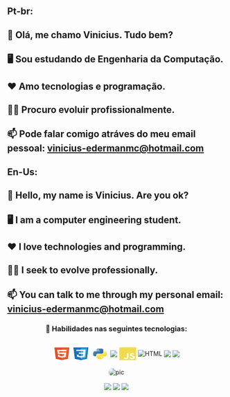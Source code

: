 ## Pt-br:

## 🤞 Olá, me chamo Vinicius. Tudo bem?

## 🖥️ Sou estudando de Engenharia da Computação.

## ❤️ Amo tecnologias e programação.

## 🧑🏻 Procuro evoluir profissionalmente.

## 📫 Pode falar comigo atráves do meu email pessoal: vinicius-edermanmc@hotmail.com

## En-Us:

## 🤞 Hello, my name is Vinicius. Are you ok?

## 🖥️ I am a computer engineering student.

## ❤️ I love technologies and programming.

## 🧑🏻 I seek to evolve professionally.

## 📫 You can talk to me through my personal email: vinicius-edermanmc@hotmail.com

<div align="center">

  ### 🥇 Habilidades nas seguintes tecnologias:
  <div style="display: inline_block"><br>
    <img align="center" alt="HTML" height="30" width="40" src="https://raw.githubusercontent.com/devicons/devicon/master/icons/html5/html5-original.svg">
    <img align="center" alt="CSS" height="30" width="40" src="https://raw.githubusercontent.com/devicons/devicon/master/icons/css3/css3-original.svg">
    <img align="center" alt="Python" height="30" width="40" src="https://raw.githubusercontent.com/devicons/devicon/master/icons/python/python-original.svg">
    <img align="center"  width="35em" src="https://cdn.jsdelivr.net/gh/devicons/devicon/icons/java/java-original.svg">
    <img align="center" alt="HTML" height="30" width="40" src="https://raw.githubusercontent.com/devicons/devicon/master/icons/javascript/javascript-plain.svg">
    <img align="center" alt="HTML" height="30" width="40" src="https://camo.githubusercontent.com/900baefb89e187c8b32cdbb3b440d1502fe8f30a1a335cc5dc5868af0142f8b1/68747470733a2f2f63646e2e6a7364656c6976722e6e65742f67682f64657669636f6e732f64657669636f6e2f69636f6e732f6e6f64656a732f6e6f64656a732d6f726967696e616c2e737667">
    <img align="center"  width="35em" src="https://cdn.jsdelivr.net/gh/devicons/devicon/icons/mysql/mysql-original.svg">
    <img align="center"  width="35em" src="https://camo.githubusercontent.com/9ebde7ca22ab3f3b4bf92d2743804ab9e581e413a16cdf3626c2092e69967d80/68747470733a2f2f63646e2e6a7364656c6976722e6e65742f67682f64657669636f6e732f64657669636f6e2f69636f6e732f6d6f6e676f64622f6d6f6e676f64622d6f726967696e616c2e737667"><br><br>
    <img align="center" alt="pic" height="100" style="border-radius:45px;" src="https://c.tenor.com/R8ApZziQLWwAAAAC/hachiman-oregairu.gif"><br>
  </div>
  <br>

<div>
  <a href="https://www.instagram.com/vinicius.ederman/" target="_blank"><img src="https://img.shields.io/badge/-Instagram-%23E4405F?style=for-the-badge&logo=instagram&logoColor=white" target="_blank"></a>
  <a href="https://www.linkedin.com/in/vinicius-magalh%C3%A3es-8713351a4/" target="_blank"><img src="https://img.shields.io/badge/-LinkedIn-%230077B5?style=for-the-badge&logo=linkedin&logoColor=white" target="_blank"></a> 
  <a href="https://www.facebook.com/vinicius.ederman.75/" target="_blank"><img src="https://img.shields.io/badge/Facebook-1877F2?style=for-the-badge&logo=facebook&logoColor=white" target="_blank"></a>
  
</div>
